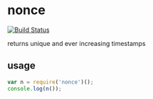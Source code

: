 nonce
=====

[![Build Status](https://travis-ci.org/abrkn/nonce.svg?branch=master)](https://travis-ci.org/abrkn/nonce)

returns unique and ever increasing timestamps

usage
----

```javascript
var n = require('nonce')();
console.log(n());
```
